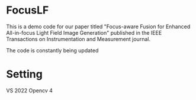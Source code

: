 # FocusLF
This is a demo code for our paper titled "Focus-aware Fusion for Enhanced All-in-focus Light Field Image Generation" published in the IEEE Transactions on Instrumentation and Measurement journal.


The code is constantly being updated


# Setting
VS 2022  Opencv 4
